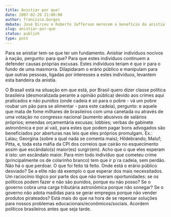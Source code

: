 ```yaml
---
title: Anistiar por que!
date: 2007-02-26 21:00:00
author: francisco.borges
debate: José Dirceu e Roberto Jefferson merecem o benefício da anistia?
slug: anistiar-por-que
status: publish 
type: post
---
```


Para se anistiar tem-se que ter um fundamento. Anistiar indivíduos nocivos à nação, pergunto: para que? Para que estes indivíduos continuem a defender causas próprias excusas. Estes indivíduos teriam é que ir para o fundo de uma masmorra. Dilapidaram o erário público e manipulam para que outras pessoas, ligadas por interesses a estes indivíduos, levantem esta bandeira da anistia.   

O Brasail está na situação em que está, por Brasil quero dizer classe política brasileira (desmoralizada perante a opinião pública) devido aos crimes aqui praticados e não punidos (onde cadeia é só para o pobre - vá um pobre roubar um pão para se alimentar - para este cadeia), pergunto: e aquele que mata de fome milhares de brasileiros com uma canetada ou através de uma votação no congresso nacional (aumento abusivos de salários próprios; emendas orçamentária excusas; lobbies; verbas de gabinete astronômica e por aí vai), para estes que podem pagar bons advogados são beneficiados por aberturas nas leis que eles próprios promulgam. Ex.: Lalau; Georgina (sobre a qual nada se comenta mais); Hildebrando; Maluf; Pitta, e, toda esta máfia da CPI dos correios que cairão no esquecimento assim que escândalo(s) maior(es) surgir(em). Acho que o que eles esperam é isto: um escândalo maior. Para mim todo indivíduo que cometeu crime (principalmente os de colarinho branco) tem que ir p´ra cadeia, sem perdão. Não há o que perdoar. O que foi feito tá feito. Onde está o erário público desviado? Se a elite não dá exemplo o que esperar dos mais necessitados. Um raciocínio lógico por parte dos que não tiveram oportunidades: se os políticos podem fazer e não são punidos, porque eu não posso? Se o governo cobra uma carga tributária astronômica porque não sonegar? Se o governo não adota madidas para se gerar empregos porque não vender produtos pirateados? Está mais do que na hora de se repensar soluções para nossos problemas educacionais/econômicos/sociais. Acordem políticos brasileiros antes que seja tarde.
